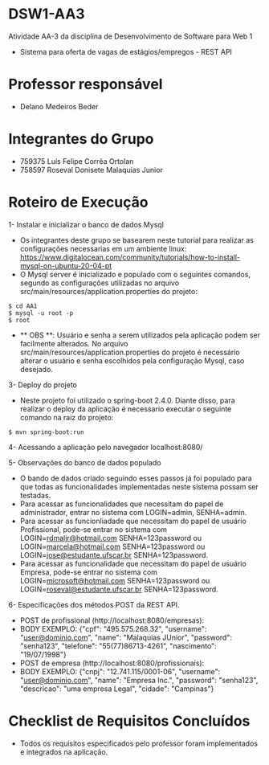 # DSW1-AA3
Atividade AA-3 da disciplina de Desenvolvimento de Software para Web 1
- Sistema para oferta de vagas de estágios/empregos - REST API <br/>

# Professor responsável
- Delano Medeiros Beder <br/>

# Integrantes do Grupo
- 759375 Luís Felipe Corrêa Ortolan
- 758597 Roseval Donisete Malaquias Junior

# Roteiro de Execução
1- Instalar e inicializar o banco de dados Mysql
- Os integrantes deste grupo se basearem neste tutorial para realizar as configurações necessarias em um ambiente linux:
https://www.digitalocean.com/community/tutorials/how-to-install-mysql-on-ubuntu-20-04-pt
- O Mysql server é inicializado e populado com o seguintes comandos, segundo as configurações utilizadas no arquivo src/main/resources/application.properties do projeto:
<pre><code>$ cd AA1
$ mysql -u root -p
$ root
</pre></code>
- ** OBS **: Usuário e senha a serem utilizados pela aplicação podem ser facilmente alterados. No arquivo src/main/resources/application.properties do projeto é necessário alterar o usuário e senha escolhidos pela configuração Mysql, caso desejado.

3- Deploy do projeto
- Neste projeto foi utilizado o spring-boot 2.4.0. Diante disso, para realizar o deploy da aplicação é necessario executar o seguinte comando na raiz do projeto:
<pre><code>$ mvn spring-boot:run
</pre></code>

4- Acessando a aplicação pelo navegador
localhost:8080/

5- Observações do banco de dados populado
- O bando de dados criado seguindo esses passos já foi populado para que todas as funcionalidades implementadas neste sistema possam ser testadas.
- Para acessar as funcionalidades que necessitam do papel de administrador, entrar no sistema com LOGIN=admin, SENHA=admin.
- Para acessar as funcionliadade que necessitam do papel de usuário Profissional, pode-se entrar no sistema com LOGIN=rdmaljr@hotmail.com SENHA=123password ou LOGIN=marcela@hotmail.com SENHA=123password ou LOGIN=jose@estudante.ufscar.br SENHA=123password.
- Para acessar as funcionalidade que necessitam do papel de usuário Empresa, pode-se entrar no sistema com LOGIN=microsoft@hotmail.com SENHA=123password ou LOGIN=roseval@estudante.ufscar.br SENHA=123password.

6- Especificações dos métodos POST da REST API.
- POST de profissional (http://localhost:8080/empresas):
- BODY EXEMPLO: {"cpf": "495.575.268.32", "username": "user@dominio.com", "name": "Malaquias JUnior", "password": "senha123", "telefone": "55(77)86713-4261", "nascimento": "19/07/1998"}
- POST de empresa (http://localhost:8080/profissionais):
- BODY EXEMPLO: {"cnpj": "12.741.115/0001-06", "username": "user@dominio.com", "name": "Empresa Inc.", "password": "senha123", "descricao": "uma empresa Legal", "cidade": "Campinas"}

# Checklist de Requisitos Concluídos
- Todos os requisitos especificados pelo professor foram implementados e integrados na aplicação.
